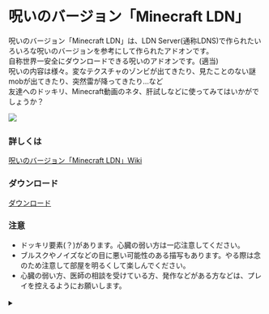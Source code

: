 # 呪いのバージョン「Minecraft LDN」

呪いのバージョン「Minecraft LDN」は、LDN Server(通称LDNS)で作られたいろいろな呪いのバージョンを参考にして作られたアドオンです。<br>自称世界一安全にダウンロードできる呪いのアドオンです。(適当)<br>呪いの内容は様々。変なテクスチャのゾンビが出てきたり、見たことのない謎mobが出てきたり、突然雷が降ってきたり…など<br>友達へのドッキリ、Minecraft動画のネタ、肝試しなどに使ってみてはいかがでしょうか？<br>

[![](https://img.youtube.com/vi/5ZAA2FWlyQw/0.jpg)](https://www.youtube.com/watch?v=5ZAA2FWlyQw)

### 詳しくは
[呪いのバージョン「Minecraft LDN」Wiki](https://github.com/LDNServer/LDN_Cursed_Addon/wiki)

### ダウンロード
[ダウンロード](https://minecraft-mcworld.com/17029/)

### 注意
* ドッキリ要素(？)があります。心臓の弱い方は一応注意してください。
* ブルスクやノイズなどの目に悪い可能性のある描写もあります。やる際は念のため注意して部屋を明るくして楽しんでください。
* 心臓の弱い方、医師の相談を受けている方、発作などがある方などは、プレイを控えるようにお願いします。

<details><summary>　</summary>
<img src="https://raw.githubusercontent.com/LDNServer/LDN_Cursed_Addon/refs/heads/main/docs/image/thinking1.png">
<img src="https://raw.githubusercontent.com/LDNServer/LDN_Cursed_Addon/refs/heads/main/docs/image/thinking1.5.png">
<img src="https://raw.githubusercontent.com/LDNServer/LDN_Cursed_Addon/refs/heads/main/docs/image/thinking2.png">
<img src="https://raw.githubusercontent.com/LDNServer/LDN_Cursed_Addon/refs/heads/main/docs/image/thinking3.png">
<img src="https://raw.githubusercontent.com/LDNServer/LDN_Cursed_Addon/refs/heads/main/docs/image/thinking4.png">
</details>
